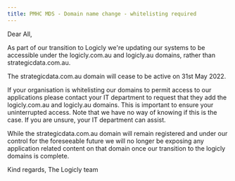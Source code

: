 ```yaml
---
title: PMHC MDS - Domain name change - whitelisting required
---
```


Dear All,

As part of our transition to Logicly we're updating our systems to be
accessible under the logicly.com.au and logicly.au domains, rather than
strategicdata.com.au.

The strategicdata.com.au domain will cease to be active on 31st May 2022.

If your organisation is whitelisting our domains to permit access to our
applications please contact your IT department to request that they add the
logicly.com.au and logicly.au domains. This is important to ensure your
uninterrupted access. Note that we have no way of knowing if this is the case.
If you are unsure, your IT department can assist.

While the strategicdata.com.au domain will remain registered and under our
control for the foreseeable future we will no longer be exposing any
application related content on that domain once our transition to the logicly
domains is complete.

Kind regards,
The Logicly team
